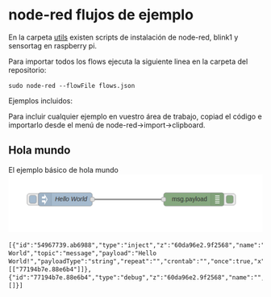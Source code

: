 # node-red flujos de ejemplo

En la carpeta [utils](https://github.com/hackbeersRPI/node/tree/master/utils) existen scripts de instalación de node-red, blink1 y sensortag en raspberry pi.

Para importar todos los flows ejecuta la siguiente linea en la carpeta del repositorio:
```
sudo node-red --flowFile flows.json 
```

Ejemplos incluidos:

Para incluir cualquier ejemplo en vuestro área de trabajo, copiad el código e importarlo desde el menú de node-red->import->clipboard.

## Hola mundo
El ejemplo básico de hola mundo
![Hello World](https://github.com/hackbeersRPI/node/blob/master/static/holamundo.png)
```
[{"id":"54967739.ab6988","type":"inject","z":"60da96e2.9f2568","name":"Hello World","topic":"message","payload":"Hello World!","payloadType":"string","repeat":"","crontab":"","once":true,"x":206,"y":100,"wires":[["77194b7e.88e6b4"]]},{"id":"77194b7e.88e6b4","type":"debug","z":"60da96e2.9f2568","name":"","active":true,"console":"true","complete":"payload","x":496,"y":100,"wires":[]}]
```
